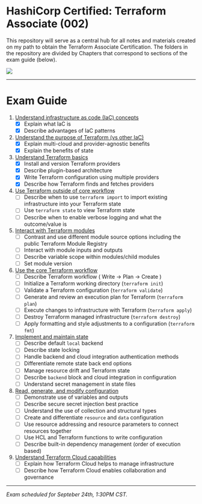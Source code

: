 # HashiCorp Certified: Terraform Associate (002)
This repository will serve as a central hub for all notes and materials created on my path to obtain the Terraform Associate Certification. The folders in the repository are divided by Chapters that correspond to sections of the exam guide (below).

![](https://www.datocms-assets.com/2885/1645553469-hcta0-badge.png?fit=max&fm=webp&q=80&w=200)
___
# Exam Guide
1.	[Understand infrastructure as code (IaC) concepts](./Chapter%201/)
    - [X] Explain what IaC is
    - [X] Describe advantages of IaC patterns

2.	[Understand the purpose of Terraform (vs other IaC)](./Chapter%202/)
    - [X] Explain multi-cloud and provider-agnostic benefits
    - [X] Explain the benefits of state

3.	[Understand Terraform basics](./Chapter%203/)
    - [X] Install and version Terraform providers
    - [X] Describe plugin-based architecture
    - [X] Write Terraform configuration using multiple providers
    - [X] Describe how Terraform finds and fetches providers

4.	[Use Terraform outside of core workflow](./Chapter%204/)
    - [ ] Describe when to use `terraform import` to import existing infrastructure into your Terraform state
    - [ ] Use `terraform state` to view Terraform state
    - [ ] Describe when to enable verbose logging and what the outcome/value is

5.	[Interact with Terraform modules](./Chapter%205/)
    - [ ] Contrast and use different module source options including the public Terraform Module Registry
    - [ ] Interact with module inputs and outputs
    - [ ] Describe variable scope within modules/child modules
    - [ ] Set module version

6.	[Use the core Terraform workflow](./Chapter%206/)
    - [ ] Describe Terraform workflow ( Write -> Plan -> Create )
    - [ ] Initialize a Terraform working directory (`terraform init`)
    - [ ] Validate a Terraform configuration (`terraform validate`)
    - [ ] Generate and review an execution plan for Terraform (`terraform plan`)
    - [ ] Execute changes to infrastructure with Terraform (`terraform apply`)
    - [ ] Destroy Terraform managed infrastructure (`terraform destroy`)
    - [ ] Apply formatting and style adjustments to a configuration (`terraform fmt`)

7.	[Implement and maintain state](./Chapter%207/)
    - [ ] Describe default `local` backend
    - [ ] Describe state locking
    - [ ] Handle backend and cloud integration authentication methods
    - [ ] Differentiate remote state back end options
    - [ ] Manage resource drift and Terraform state
    - [ ] Describe `backend` block and cloud integration in configuration
    - [ ] Understand secret management in state files

8.	[Read, generate, and modify configuration](./Chapter%208/)
    - [ ] Demonstrate use of variables and outputs
    - [ ] Describe secure secret injection best practice
    - [ ] Understand the use of collection and structural types
    - [ ] Create and differentiate `resource` and `data` configuration
    - [ ] Use resource addressing and resource parameters to connect resources together
    - [ ] Use HCL and Terraform functions to write configuration
    - [ ] Describe built-in dependency management (order of execution based)

9.	[Understand Terraform Cloud capabilities](./Chapter%209/)
    - [ ] Explain how Terraform Cloud helps to manage infrastructure
    - [ ] Describe how Terraform Cloud enables collaboration and governance

---
_Exam scheduled for Septeber 24th, 1:30PM CST._
